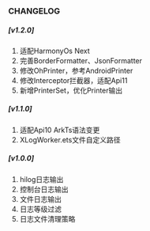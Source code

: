 ### CHANGELOG
##### [v1.2.0]
1. 适配HarmonyOs Next
2. 完善BorderFormatter、JsonFormatter
2. 修改OhPrinter，参考AndroidPrinter 
3. 修改Interceptor拦截器，适配Api11 
4. 新增PrinterSet，优化Printer输出

##### [v1.1.0]
1. 适配Api10 ArkTs语法变更
2. XLogWorker.ets文件自定义路径

##### [v1.0.0] 
1. hilog日志输出
2. 控制台日志输出
3. 文件日志输出
4. 日志等级过滤
5. 日志文件清理策略
